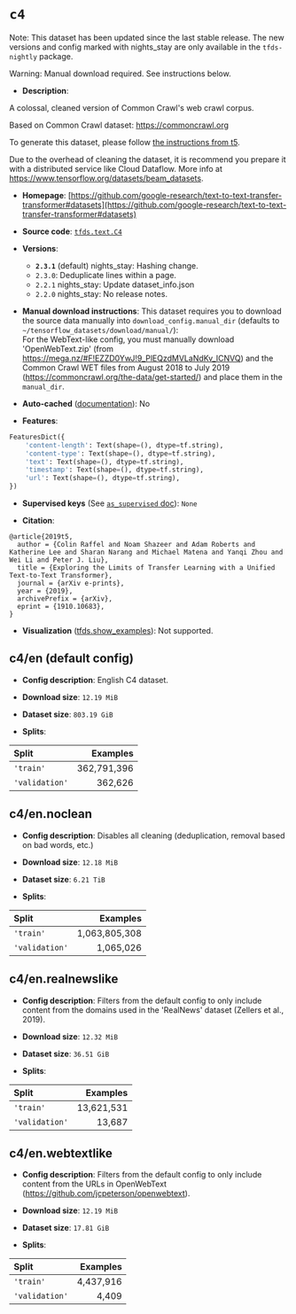 <div itemscope itemtype="http://schema.org/Dataset">
  <div itemscope itemprop="includedInDataCatalog" itemtype="http://schema.org/DataCatalog">
    <meta itemprop="name" content="TensorFlow Datasets" />
  </div>

  <meta itemprop="name" content="c4" />
  <meta itemprop="description" content="A colossal, cleaned version of Common Crawl&#x27;s web crawl corpus.&#10;&#10;Based on Common Crawl dataset: https://commoncrawl.org&#10;&#10;To generate this dataset, please follow&#10;[the instructions from t5](https://github.com/google-research/text-to-text-transfer-transformer#c4).&#10;&#10;Due to the overhead of cleaning the dataset, it is recommend you prepare it with&#10;a distributed service like Cloud Dataflow. More info at&#10;https://www.tensorflow.org/datasets/beam_datasets.&#10;&#10;To use this dataset:&#10;&#10;```python&#10;import tensorflow_datasets as tfds&#10;&#10;ds = tfds.load(&#x27;c4&#x27;, split=&#x27;train&#x27;)&#10;for ex in ds.take(4):&#10;  print(ex)&#10;```&#10;&#10;See [the guide](https://www.tensorflow.org/datasets/overview) for more&#10;informations on [tensorflow_datasets](https://www.tensorflow.org/datasets).&#10;&#10;" />
  <meta itemprop="url" content="https://www.tensorflow.org/datasets/catalog/c4" />
  <meta itemprop="sameAs" content="https://github.com/google-research/text-to-text-transfer-transformer#datasets" />
  <meta itemprop="citation" content="@article{2019t5,&#10;  author = {Colin Raffel and Noam Shazeer and Adam Roberts and Katherine Lee and Sharan Narang and Michael Matena and Yanqi Zhou and Wei Li and Peter J. Liu},&#10;  title = {Exploring the Limits of Transfer Learning with a Unified Text-to-Text Transformer},&#10;  journal = {arXiv e-prints},&#10;  year = {2019},&#10;  archivePrefix = {arXiv},&#10;  eprint = {1910.10683},&#10;}" />
</div>

# `c4`

Note: This dataset has been updated since the last stable release. The new
versions and config marked with
<span class="material-icons" title="Available only in the tfds-nightly package">nights_stay</span>
are only available in the `tfds-nightly` package.

Warning: Manual download required. See instructions below.

*   **Description**:

A colossal, cleaned version of Common Crawl's web crawl corpus.

Based on Common Crawl dataset: https://commoncrawl.org

To generate this dataset, please follow
[the instructions from t5](https://github.com/google-research/text-to-text-transfer-transformer#c4).

Due to the overhead of cleaning the dataset, it is recommend you prepare it with
a distributed service like Cloud Dataflow. More info at
https://www.tensorflow.org/datasets/beam_datasets.

*   **Homepage**:
    [https://github.com/google-research/text-to-text-transfer-transformer#datasets](https://github.com/google-research/text-to-text-transfer-transformer#datasets)

*   **Source code**:
    [`tfds.text.C4`](https://github.com/tensorflow/datasets/tree/master/tensorflow_datasets/text/c4.py)

*   **Versions**:

    *   **`2.3.1`** (default)
        <span class="material-icons" title="Available only in the tfds-nightly package">nights_stay</span>:
        Hashing change.
    *   `2.3.0`: Deduplicate lines within a page.
    *   `2.2.1`
        <span class="material-icons" title="Available only in the tfds-nightly package">nights_stay</span>:
        Update dataset_info.json
    *   `2.2.0`
        <span class="material-icons" title="Available only in the tfds-nightly package">nights_stay</span>:
        No release notes.

*   **Manual download instructions**: This dataset requires you to
    download the source data manually into `download_config.manual_dir`
    (defaults to `~/tensorflow_datasets/download/manual/`):<br/>
    For the WebText-like config, you must manually download 'OpenWebText.zip'
    (from https://mega.nz/#F!EZZD0YwJ!9_PlEQzdMVLaNdKv_ICNVQ) and the Common Crawl
    WET files from August 2018 to July 2019
    (https://commoncrawl.org/the-data/get-started/) and place them in the
    `manual_dir`.

*   **Auto-cached**
    ([documentation](https://www.tensorflow.org/datasets/performances#auto-caching)):
    No

*   **Features**:

```python
FeaturesDict({
    'content-length': Text(shape=(), dtype=tf.string),
    'content-type': Text(shape=(), dtype=tf.string),
    'text': Text(shape=(), dtype=tf.string),
    'timestamp': Text(shape=(), dtype=tf.string),
    'url': Text(shape=(), dtype=tf.string),
})
```

*   **Supervised keys** (See
    [`as_supervised` doc](https://www.tensorflow.org/datasets/api_docs/python/tfds/load#args)):
    `None`

*   **Citation**:

```
@article{2019t5,
  author = {Colin Raffel and Noam Shazeer and Adam Roberts and Katherine Lee and Sharan Narang and Michael Matena and Yanqi Zhou and Wei Li and Peter J. Liu},
  title = {Exploring the Limits of Transfer Learning with a Unified Text-to-Text Transformer},
  journal = {arXiv e-prints},
  year = {2019},
  archivePrefix = {arXiv},
  eprint = {1910.10683},
}
```

*   **Visualization**
    ([tfds.show_examples](https://www.tensorflow.org/datasets/api_docs/python/tfds/visualization/show_examples)):
    Not supported.

## c4/en (default config)

*   **Config description**: English C4 dataset.

*   **Download size**: `12.19 MiB`

*   **Dataset size**: `803.19 GiB`

*   **Splits**:

Split          | Examples
:------------- | ----------:
`'train'`      | 362,791,396
`'validation'` | 362,626

## c4/en.noclean

*   **Config description**: Disables all cleaning (deduplication, removal based
    on bad words, etc.)

*   **Download size**: `12.18 MiB`

*   **Dataset size**: `6.21 TiB`

*   **Splits**:

Split          | Examples
:------------- | ------------:
`'train'`      | 1,063,805,308
`'validation'` | 1,065,026

## c4/en.realnewslike

*   **Config description**: Filters from the default config to only include
    content from the domains used in the 'RealNews' dataset (Zellers et al.,
    2019).

*   **Download size**: `12.32 MiB`

*   **Dataset size**: `36.51 GiB`

*   **Splits**:

Split          | Examples
:------------- | ---------:
`'train'`      | 13,621,531
`'validation'` | 13,687

## c4/en.webtextlike

*   **Config description**: Filters from the default config to only include
    content from the URLs in OpenWebText
    (https://github.com/jcpeterson/openwebtext).

*   **Download size**: `12.19 MiB`

*   **Dataset size**: `17.81 GiB`

*   **Splits**:

Split          | Examples
:------------- | --------:
`'train'`      | 4,437,916
`'validation'` | 4,409
